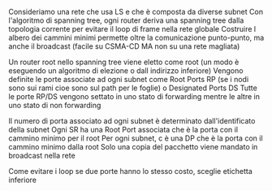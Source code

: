 Consideriamo una rete che usa LS e che è composta da diverse subnet
Con l'algoritmo di spanning tree, ogni router deriva una spanning tree dalla topologia corrente per evitare il loop di frame nella rete globale
Costruire l albero dei cammini minimi permette oltre la comunicazione punto-punto, ma anche il broadcast (facile su CSMA-CD MA non su una rete magliata)

Un router root nello spanning tree viene eletto come root (un modo è eseguendo un algoritmo di elezione o dall indirizzo inferiore) 
Vengono definite le porte associate ad ogni subnet come Root Ports RP (se i nodi sono sui rami  cioe sono sul path per le foglie) o Designated Ports DS
Tutte le porte RP/DS vengono settato in uno stato di forwarding mentre le altre in uno stato di non forwarding

Il numero di porta associato ad ogni subnet è determinato dall'identificato della subnet
Ogni SR ha una Root Port associata che è la porta con il cammino minimo per il root
Per ogni subnet, c è una DP che è la porta con il cammino minimo dalla root
Solo una copia del pacchetto viene mandato in broadcast nella rete

Come evitare i loop se due porte hanno lo stesso costo, sceglie etichetta inferiore